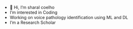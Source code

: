 - 👋 Hi, I’m sharal coelho
- I’m interested in Coding
- Working on voice pathology identification using ML and DL
- I’m a Research Scholar



<!---
sharal-coelho/sharal-coelho is a ✨ special ✨ repository because its `README.md` (this file) appears on your GitHub profile.
You can click the Preview link to take a look at your changes.
--->
